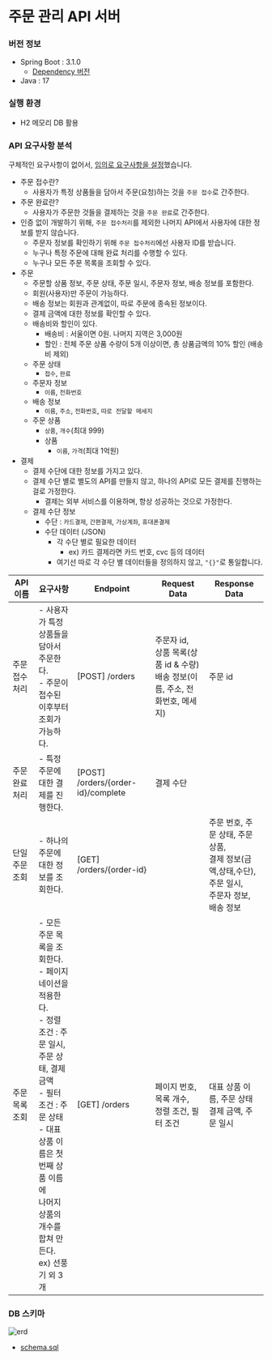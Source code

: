 # 주문 관리 API 서버

### 버전 정보

- Spring Boot : 3.1.0
    - [Dependency 버전](https://docs.spring.io/spring-boot/docs/current/reference/html/dependency-versions.html#appendix.dependency-versions)
- Java : 17

### 실행 환경

- H2 메모리 DB 활용

### API 요구사항 분석

구체적인 요구사항이 없어서, <u>임의로 요구사항을 설정</u>했습니다.

- 주문 접수란?
    - 사용자가 특정 상품들을 담아서 주문(요청)하는 것을 `주문 접수`로 간주한다.
- 주문 완료란?
    - 사용자가 주문한 것들을 결제하는 것을 `주문 완료`로 간주한다.
- 인증 없이 개발하기 위해, `주문 접수처리`를 제외한 나머지 API에서 사용자에 대한 정보를 받지 않습니다.
    - 주문자 정보를 확인하기 위해 `주문 접수처리`에선 사용자 ID를 받습니다.
    - 누구나 특정 주문에 대해 완료 처리를 수행할 수 있다.
    - 누구나 모든 주문 목록을 조회할 수 있다.
- 주문
    - 주문할 상품 정보, 주문 상태, 주문 일시, 주문자 정보, 배송 정보를 포함한다.
    - 회원(사용자)만 주문이 가능하다.
    - 배송 정보는 회원과 관계없이, 따로 주문에 종속된 정보이다.
    - 결제 금액에 대한 정보를 확인할 수 있다.
    - 배송비와 할인이 있다.
        - 배송비 : 서울이면 0원. 나머지 지역은 3,000원
        - 할인 : 전체 주문 상품 수량이 5개 이상이면, 총 상품금액의 10% 할인 (배송비 제외)
    - 주문 상태
        - `접수`, `완료`
    - 주문자 정보
        - `이름`, `전화번호`
    - 배송 정보
        - `이름`, `주소`, `전화번호`, `따로 전달할 메세지`
    - 주문 상품
        - `상품`, `개수`(최대 999)
        - 상품
            - `이름`, `가격`(최대 1억원)
- 결제
    - 결제 수단에 대한 정보를 가지고 있다.
    - 결제 수단 별로 별도의 API를 만들지 않고, 하나의 API로 모든 결제를 진행하는 걸로 가정한다.
        - 결제는 외부 서비스를 이용하며, 항상 성공하는 것으로 가정한다.
    - 결제 수단 정보
        - 수단 : `카드결제`, `간편결제`, `가상계좌`, `휴대폰결제`
        - 수단 데이터 (JSON)
            - 각 수단 별로 필요한 데이터
                - ex) 카드 결제라면 카드 번호, cvc 등의 데이터
            - 여기선 따로 각 수단 별 데이터들을 정의하지 않고, `"{}"`로 통일합니다.

| API 이름  | 요구사항                                                                                                                                                            | Endpoint                           | Request Data                                               | Response Data                                                      |
|---------|-----------------------------------------------------------------------------------------------------------------------------------------------------------------|------------------------------------|------------------------------------------------------------|--------------------------------------------------------------------|
| 주문 접수처리 | - 사용자가 특정 상품들을 담아서 주문한다.<br/>- 주문이 접수된 이후부터 조회가 가능하다.                                                                                                           | [POST] /orders                     | 주문자 id,<br/>상품 목록(상품 id & 수량)<br/>배송 정보(이름, 주소, 전화번호, 메세지) | 주문 id                                                              |
| 주문 완료처리 | - 특정 주문에 대한 결제를 진행한다.                                                                                                                                           | [POST] /orders/{order-id}/complete | 결제 수단                                                      |                                                                    | 
| 단일 주문조회 | - 하나의 주문에 대한 정보를 조회한다.                                                                                                                                          | [GET] /orders/{order-id}           |                                                            | 주문 번호, 주문 상태, 주문 상품,<br/>결제 정보(금액,상태,수단), 주문 일시,<br/>주문자 정보, 배송 정보 | 
| 주문 목록조회 | - 모든 주문 목록을 조회한다.<br/>- 페이지네이션을 적용한다.<br/>- 정렬 조건 : 주문 일시, 주문 상태, 결제 금액<br/>- 필터 조건 : 주문 상태<br/>- 대표 상품 이름은 첫번째 상품 이름에<br/>나머지 상품의 개수를 합쳐 만든다.<br/>ex) 선풍기 외 3개 | [GET] /orders                      | 페이지 번호, 목록 개수,<br/>정렬 조건, 필터 조건                            | 대표 상품 이름, 주문 상태<br/>결제 금액, 주문 일시                                   |

### DB 스키마
![erd](https://github.com/yangsangho/order-api-server/assets/44158921/59e0931a-1208-45c7-aca0-4a81800815af)
- [schema.sql](src/main/resources/sql/schema.sql)
